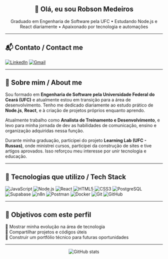 <h2 align="center">👋 Olá, eu sou Robson Medeiros</h2>

<p align="center">
Graduado em Engenharia de Software pela UFC • Estudando Node.js e React diariamente • Apaixonado por tecnologia e automações
</p>

---

## 📬 Contato / Contact me

[![LinkedIn](https://img.shields.io/badge/-LinkedIn-0e76a8?style=for-the-badge&logo=linkedin&logoColor=white)](https://www.linkedin.com/seu-link-aqui)
[![Gmail](https://img.shields.io/badge/-Gmail-red?style=for-the-badge&logo=gmail&logoColor=white)](mailto:seuemail@exemplo.com)

---

## 🧠 Sobre mim / About me

Sou formado em **Engenharia de Software pela Universidade Federal do Ceará (UFC)** e atualmente estou em transição para a área de desenvolvimento. Tenho me dedicado diariamente ao estudo prático de **Node.js**, **React**, e à criação de projetos próprios enquanto aprendo.

Atualmente trabalho como **Analista de Treinamento e Desenvolvimento**, e levo para minha jornada de dev as habilidades de comunicação, ensino e organização adquiridas nessa função.

Durante minha graduação, participei do projeto **Learning Lab (UFC - Russas)**, onde ministrei cursos, participei da construção de sites e tive artigos aprovados. Isso reforçou meu interesse por unir tecnologia e educação.

---

## 🧰 Tecnologias que utilizo / Tech Stack

![JavaScript](https://img.shields.io/badge/JavaScript-F7DF1E?style=for-the-badge&logo=javascript&logoColor=black)
![Node.js](https://img.shields.io/badge/Node.js-339933?style=for-the-badge&logo=nodedotjs&logoColor=white)
![React](https://img.shields.io/badge/React-20232A?style=for-the-badge&logo=react&logoColor=61DAFB)
![HTML5](https://img.shields.io/badge/HTML5-E34F26?style=for-the-badge&logo=html5&logoColor=white)
![CSS3](https://img.shields.io/badge/CSS3-1572B6?style=for-the-badge&logo=css3&logoColor=white)
![PostgreSQL](https://img.shields.io/badge/PostgreSQL-336791?style=for-the-badge&logo=postgresql&logoColor=white)
![Supabase](https://img.shields.io/badge/Supabase-3ECF8E?style=for-the-badge&logo=supabase&logoColor=white)
![n8n](https://img.shields.io/badge/n8n-F03D4D?style=for-the-badge&logo=n8n&logoColor=white)
![Postman](https://img.shields.io/badge/Postman-FF6C37?style=for-the-badge&logo=postman&logoColor=white)
![Docker](https://img.shields.io/badge/Docker-2496ED?style=for-the-badge&logo=docker&logoColor=white)
![Git](https://img.shields.io/badge/Git-F05032?style=for-the-badge&logo=git&logoColor=white)
![GitHub](https://img.shields.io/badge/GitHub-181717?style=for-the-badge&logo=github&logoColor=white)

---

## 📌 Objetivos com este perfil

🔹 Mostrar minha evolução na área de tecnologia  
🔹 Compartilhar projetos e códigos úteis  
🔹 Construir um portfólio técnico para futuras oportunidades

---

<p align="center">
  <img src="https://github-readme-stats.vercel.app/api?username=robsonmedeiros&show_icons=true&theme=radical" alt="GitHub stats" />
</p>
